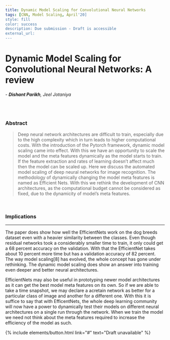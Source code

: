 ```yaml
---
title: Dynamic Model Scaling for Convolutional Neural Networks
tags: [CNN, Model Scaling, April'20]
style: fill
color: success
description: Due submission - Draft is accessible
external_url: 
---
```



# Dynamic Model Scaling for Convolutional Neural Networks: A review

###### - _**Dishant Parikh**, Jeel Jotaniya_

<br>

### Abstract
>Deep neural network architectures are difficult to train, especially due to the high complexity which in turn leads to higher computational costs. With the introduction of the Pytorch framework, dynamic model scaling came into effect. With this we have an opportunity to scale the model and the meta features dynamically as the model starts to train. If the feature extraction and rates of learning doesn’t affect much then the model can be scaled up. Here we discuss the automated model scaling of deep neural networks for image recognition. The methodology of dynamically changing the model meta features is
named as Efficient Nets. With this we rethink the development of CNN architectures, as the computational budget cannot be considered as fixed, due to the dynamicity of model’s meta features.

<br>

### Implications

---

The paper does show how well the EfficientNets work on the dog breeds dataset even with a heavier similarity between the classes. Even though residual networks took a considerably smaller time to train, it only could get a 68 percent accuracy on the validation. With that the EfficientNet takes about 10 percent more time but has a validation accuracy of 82 percent. The way model scaling[8] has evolved, the whole concept has gone under rethinking. The dynamic model scaling does show an answer into training even
deeper and better neural architectures. 

EfficientNets may also be useful in prototyping newer model architectures as it can get the best model meta features on its own. So if we are able to take a time snapshot, we may declare a acretain network as better for a particular class of image and another for a different one. With this it is suffice to say that with EfficentNets, the whole deep learning community will now have a power to dynamically test their models on different neural architectures on a single run through the network. When we train the model we need not think about the meta features required to increase the efficiency of the model as such.

<p class="text-center">
{% include elements/button.html link="#" text="Draft unavailable" %}
</p>